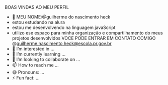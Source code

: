 BOAS VINDAS AO MEU PERFIL
- 👋 MEU NOME:@guilherme do nascimento heck
- estou estudando na alura
- estou me desenvolvendo na linguagem javaScript
- utilizo ese espaço para minha organização e compartilhamento do meus projetos desenvolvidos
VOCE PODE ENTRAR EM CONTATO COMIGO
@guilherme.nascimento.heck@escola.pr.gov.br
- 👀 I’m interested in ...
- 🌱 I’m currently learning ...
- 💞️ I’m looking to collaborate on ...
- 📫 How to reach me ...
- 😄 Pronouns: ...
- ⚡ Fun fact: ...

<!---
GREG45646/GREG45646 is a ✨ special ✨ repository because its `README.md` (this file) appears on your GitHub profile.
You can click the Preview link to take a look at your changes.
--->

